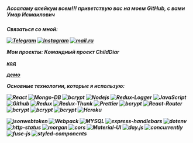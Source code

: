 <h5>Ассаламу алейкум всем!!! приветствую вас на моем GitHub, с вами Умар Исмаилович<h5/>
Связаться со мной:
 
 

[![Telegram](https://img.shields.io/badge/Telegram-red?style=social&logo=telegram)](https://t.me/slepoiHudojnik)
[![Instagram](https://img.shields.io/badge/Instagram-red?style=social&logo=instagram)](https://www.instagram.com/ahy232/)
[![mail.ru](https://img.shields.io/badge/hadziev231@gmail.com-red?style=social&logo=mail.ru)](https://mail.google.com/mail/u/0/#inbox)

<!-- [![mail.ru](https://img.shields.io/badge/live:saythanov2014-red?style=social&logo=skype)](#) -->

 Мои проекты:
 Командный проект ChildDiar

[код](https://github.com/hadziev/ChildDiar)

[демо](https://deploy-mern-child.herokuapp.com/)


 <b>Основные технологии, которые я использую:<b/>
<div> 
<img alt="React" src="https://img.shields.io/badge/-React-45b8d8?style=for-the-badge&logo=react&logoColor=white" />
<img alt="Mongo-DB" src="https://img.shields.io/badge/-Mongo_DB-red?style=for-the-badge&logo=MongoDB&logoColor=black" />
<img alt="bcrypt" src="https://img.shields.io/badge/express-green?style=for-the-badge&logo=express">
<img alt="Nodejs" src="https://img.shields.io/badge/-Nodejs-43853d?style=for-the-badge&logo=Node.js&logoColor=white" />
<img alt="Redux-Logger" src="https://img.shields.io/badge/-React_Hooks-430098?style=for-the-badge&logo=Redux&logoColor=white" />
<img alt="JavaScript" src="https://img.shields.io/badge/-JavaScript-yellow?style=for-the-badge&logo=JavaScript&logoColor=white" />
<img alt="Github" src="https://img.shields.io/badge/-Github-black?style=for-the-badge&logo=github&logoColor=white" />
<img alt="Redux" src="https://img.shields.io/badge/-Redux-430098?style=for-the-badge&logo=redux&logoColor=white" />
<img alt="Redux-Thunk" src="https://img.shields.io/badge/-Redux_Thunk-white?style=for-the-badge&logo=Redux&logoColor=430098" />
<img alt="Prettier" src="https://img.shields.io/badge/-Prettier-grey?style=for-the-badge&logo=Prettier&logoColor=orange" />
<img alt="bcrypt" src="https://img.shields.io/badge/redux devtools-430098?style=for-the-badge&logo=redux">
<img alt="React-Router" src="https://img.shields.io/badge/-React_Router-black?style=for-the-badge&logo=react-router&logoColor=orange" />
<img alt="bcrypt" src="https://img.shields.io/badge/bcrypt-✔️-green?style=for-the-badge&logo">
<img alt="bcrypt" src="https://img.shields.io/badge/mongoose-✔️-green?style=for-the-badge&logo=mongoose">
<img alt="bcrypt" src="https://img.shields.io/badge/eslint-blue?style=for-the-badge&logo=eslint">
<img alt="Heroku" src="https://img.shields.io/badge/-Heroku-764ABC?style=for-the-badge&logo=heroku&logoColor=white" />



![jsonwebtoken](https://img.shields.io/badge/-jsonwebtoken-red?style=for-the-badge)
![Webpack](https://img.shields.io/badge/-Webpack-blue?style=for-the-badge)
![MYSQL](https://img.shields.io/badge/-MySQL-brown?style=for-the-badge)
![express-handlebars](https://img.shields.io/badge/-express--handlebars-red?style=for-the-badge)
![dotenv](https://img.shields.io/badge/-dotenv-red?style=for-the-badge)
![http-status](https://img.shields.io/badge/-http--status-purple?style=for-the-badge)
![morgan](https://img.shields.io/badge/-morgan-green?style=for-the-badge)
![cors](https://img.shields.io/badge/-cors-pink?style=for-the-badge)
![Material-UI](https://img.shields.io/badge/-Materilal--UI-blue?style=for-the-badge)
![day.js](https://img.shields.io/badge/-day.js-orange?style=for-the-badge)
![concurrently](https://img.shields.io/badge/-concurrently-black?style=for-the-badge)
![fuse-js](https://img.shields.io/badge/-fuse.js-yellow?style=for-the-badge)
![styled-components](https://img.shields.io/badge/-styled--components-green?style=for-the-badge)</div>

<!-- имею опыт адаптивной верстки-->

